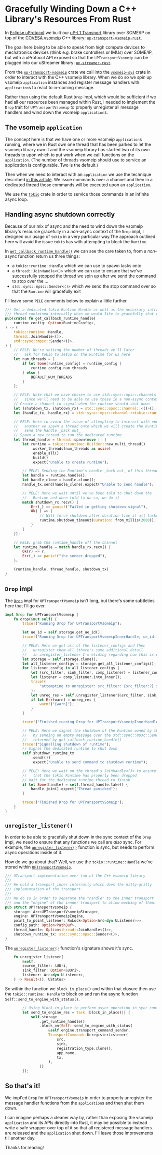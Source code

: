 # Gracefully Winding Down a C++ Library's Resources From Rust

In [Eclipse uProtocol](https://github.com/eclipse-uprotocol) we built our [uP-L1 Transport](https://github.com/eclipse-uprotocol/up-spec/tree/main/up-l1) library over SOME/IP on top of the [COVESA vsomeip](https://github.com/COVESA/vsomeip) C++ library: [`up-transport-vsomeip-rust`](https://github.com/eclipse-uprotocol/up-transport-vsomeip-rust).

The goal here being to be able to speak from high compute devices to mechatronics devices (think e.g. brake controllers or IMUs) over SOME/IP, but with a uProtocol API exposed so that the `UPTransportVsomeip` can be plugged into our uStreamer library: [`up-streamer-rust`](https://github.com/eclipse-uprotocol/up-streamer-rust).

From the [`up-transport-vsomeip`](https://github.com/eclipse-uprotocol/up-transport-vsomeip-rust/tree/main/up-transport-vsomeip) crate we call into the [`vsomeip-sys`](https://github.com/eclipse-uprotocol/up-transport-vsomeip-rust/tree/main/vsomeip-sys) crate in order to interact with the C++ vsomeip library. When we do so we spin up vsomeip `application` instances and register message handlers with `application`s to react to in-coming message.

Rather than using the default Rust `Drop` impl, which would be sufficient if we had all our resources been managed within Rust, I needed to implement the `Drop` trait for `UPTransportVsomeip` to properly unregister all message handlers and wind down the vsomeip `application`s.

## The vsomeip `application`

The concept here is that we have one or more vsomeip `application`s running, where we in Rust own one thread that has been parked to let the vsomeip library own it and the vsomeip library has started two of its own threads to upon which to put work when we call functions on the `application`. (The number of threads vsomeip should use to service an application is configurable. Two is the default.)

Then when we need to interact with an `application` we use the technique described [in this article](015-rust-async-resource-protection.md). We issue commands over a channel and then in a dedicated thread those commands will be executed upon an `application`.

We use the [`tokio`](https://crates.io/crates/tokio) crate in order to service those commands in an infinite async loop.

## Handling async shutdown correctly

Because of our mix of async and the need to wind down the vsomeip library's resource gracefully in a _non_-async context of the `Drop` impl, I designed our usage of `tokio` in a very particular way.The approach outlined here will avoid the issue `tokio` has with attempting to block the `Runtime`.

In [`get_callback_runtime_handle()`](https://github.com/eclipse-uprotocol/up-transport-vsomeip-rust/blob/0d55162da3f7e89ff8456522e1a7c8bd83e051e7/up-transport-vsomeip/src/lib.rs#L76) we can see the care taken to, from a _non_-async function return us three things:

* a `tokio::runtime::Handle` which we can use to spawn tasks onto
* a `thread::JoinHandle<()>` which we can use to ensure that we've successfully stopped the thread we spin up after we send the command to stop over the ...
* `std::sync::mpsc::Sender<()>` which we send the stop command over so that the `Runtime` will gracefully exit

I'll leave some `PELE` comments below to explain a little further.

```rust
/// Get a dedicated tokio Runtime Handle as well as the necessary infra to communicate back to the
/// thread contained internally when we would like to gracefully shut down the runtime
pub(crate) fn get_callback_runtime_handle(
    runtime_config: Option<RuntimeConfig>,
) -> (
    tokio::runtime::Handle,
    thread::JoinHandle<()>,
    std::sync::mpsc::Sender<()>,
) {
    // PELE: We're setting the number of threads we'll later
    //   ask for tokio to setup on the Runtime for us here
    let num_threads = {
        if let Some(runtime_config) = runtime_config {
            runtime_config.num_threads
        } else {
            DEFAULT_NUM_THREADS
        }
    };

    // PELE: Note that we have chosen to use std::sync::mpsc::channels
    //   since we'll need to be able to use these in a non-async context
    // Create a channel to signal when the runtime should shut down
    let (shutdown_tx, shutdown_rx) = std::sync::mpsc::channel::<()>();
    let (handle_tx, handle_rx) = std::sync::mpsc::channel::<tokio::runtime::Handle>();

    // PELE: Here to avoid the issue of attempting to interact with one Runtime within
    //   another we spawn a thread onto which we will create the Runtime and then
    //   send the handle _back out_
    // Spawn a new thread to run the dedicated runtime
    let thread_handle = thread::spawn(move || {
        let runtime = tokio::runtime::Builder::new_multi_thread()
            .worker_threads(num_threads as usize)
            .enable_all()
            .build()
            .expect("Unable to create runtime");

        // PELE: Sending the Runtime's handle _back out_ of this thread
        let handle = runtime.handle();
        let handle_clone = handle.clone();
        handle_tx.send(handle_clone).expect("Unable to send handle");

        // PELE: Here we wait until we've been told to shut down the
        //   Runtime and when told to do so, we do it
        match shutdown_rx.recv() {
            Err(_) => panic!("Failed in getting shutdown signal"),
            Ok(_) => {
                // Will force shutdown after duration time if all tasks not finished sooner
                runtime.shutdown_timeout(Duration::from_millis(2000));
            }
        }
    });

    // PELE: grab the runtime_handle off the channel
    let runtime_handle = match handle_rx.recv() {
        Ok(r) => r,
        Err(_) => panic!("the sender dropped"),
    };

    (runtime_handle, thread_handle, shutdown_tx)
}
```

## `Drop` impl

The [`Drop`](https://github.com/eclipse-uprotocol/up-transport-vsomeip-rust/blob/0d55162da3f7e89ff8456522e1a7c8bd83e051e7/up-transport-vsomeip/src/lib.rs#L741) impl for `UPTransportVsomeip` isn't long, but there's some subtleties here that I'll go over.

```rust
impl Drop for UPTransportVsomeip {
    fn drop(&mut self) {
        trace!("Running Drop for UPTransportVsomeip");

        let ue_id = self.storage.get_ue_id();
        trace!("Running Drop for UPTransportVsomeipInnerHandle, ue_id: {ue_id}");

        // PELE: Here we get all of the listener_configs and then
        //   unregister them all (there's some additional detail
        //   in unregister_listener I'm eliding regarding how this is done)
        let storage = self.storage.clone();
        let all_listener_configs = storage.get_all_listener_configs();
        for listener_config in all_listener_configs {
            let (src_filter, sink_filter, comp_listener) = listener_config;
            let listener = comp_listener.into_inner();
            trace!(
                "attempting to unregister: src_filter: {src_filter:?} sink_filter: {sink_filter:?}"
            );
            let unreg_res = self.unregister_listener(&src_filter, sink_filter.as_ref(), listener);
            if let Err(warn) = unreg_res {
                warn!("{warn}");
            }
        }

        trace!("Finished running Drop for UPTransportVsomeipInnerHandle, ue_id: {ue_id}");

        // PELE: Here we signal the shutdown of the Runtime owned by the other thread
        //   by sending an empty message over the std::sync::mpsc::Sender<()> we were
        //   returned by get_callback_runtime_handle()
        trace!("Signalling shutdown of runtime");
        // Signal the dedicated runtime to shut down
        self.shutdown_runtime_tx
            .send(())
            .expect("Unable to send command to shutdown runtime");

        // PELE: Here we wait on the thread's JoinHandle<()> to ensure
        //   that the tokio Runtime has properly been dropped
        // Wait for the dedicated runtime thread to finish
        if let Some(handle) = self.thread_handle.take() {
            handle.join().expect("Thread panicked");
        }

        trace!("Finished Drop for UPTransportVSomeip");
    }
}
```

## `unregister_listener()`

In order to be able to gracefully shut down in the sync context of the `Drop` impl, we need to ensure that any functions we call are _also_ sync. For example, the [`unregister_listener()`](https://github.com/eclipse-uprotocol/up-transport-vsomeip-rust/blob/0d55162da3f7e89ff8456522e1a7c8bd83e051e7/up-transport-vsomeip/src/lib.rs#L267) function is sync, but needs to perform async operations inside of it.

How do we go about that? Well, we use the `tokio::runtime::Handle` we've stored within [`UPTransportVsomeip`](https://github.com/eclipse-uprotocol/up-transport-vsomeip-rust/blob/0d55162da3f7e89ff8456522e1a7c8bd83e051e7/up-transport-vsomeip/src/lib.rs#L129-L143).

```rust
/// UTransport implementation over top of the C++ vsomeip library
///
/// We hold a transport_inner internally which does the nitty-gritty
/// implementation of the transport
///
/// We do so in order to separate the "handle" to the inner transport
/// and the "engine" of the innner transport to allow mocking of them.
pub struct UPTransportVsomeip {
    storage: Arc<UPTransportVsomeipStorage>,
    engine: UPTransportVsomeipEngine,
    point_to_point_listener: RwLock<Option<Arc<dyn UListener>>>,
    config_path: Option<PathBuf>,
    thread_handle: Option<thread::JoinHandle<()>>,
    shutdown_runtime_tx: std::sync::mpsc::Sender<()>,
}
```

The [`unregister_listener()`](https://github.com/eclipse-uprotocol/up-transport-vsomeip-rust/blob/0d55162da3f7e89ff8456522e1a7c8bd83e051e7/up-transport-vsomeip/src/lib.rs#L267C1-L272C31) function's signature shows it's sync.

```rust
    fn unregister_listener(
        &self,
        source_filter: &UUri,
        sink_filter: Option<&UUri>,
        listener: Arc<dyn UListener>,
    ) -> Result<(), UStatus>
```

So within the function we `block_in_place()` and within that closure then use the `tokio::runtime::Handle` to block on and run the async function `Self::send_to_engine_with_status()`.

```rust
        // Using block_in_place to perform async operation in sync context
        let send_to_engine_res = task::block_in_place(|| {
            self.storage
                .get_runtime_handle()
                .block_on(Self::send_to_engine_with_status(
                    &self.engine.transport_command_sender,
                    TransportCommand::UnregisterListener(
                        src,
                        sink,
                        registration_type.clone(),
                        app_name,
                        tx,
                    ),
                ))
        });
```

## So that's it!

We impl'ed `Drop` for `UPTransportVsomeip` in order to properly unregister the message handler functions from the `application`s and then shut them down.

I can imagine perhaps a cleaner way by, rather than exposing the vsomeip `application` and its APIs directly into Rust, it may be possible to instead write a safe wrapper over top of it so that all registered message handlers are released and the `application` shut down. I'll leave those improvements till another day.

Thanks for reading!

